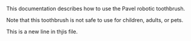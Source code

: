 This documentation describes how to use the Pavel robotic
toothbrush.

Note that this toothbrush is not safe to use for children,
adults, or pets.

This is a new line in thjis file.
